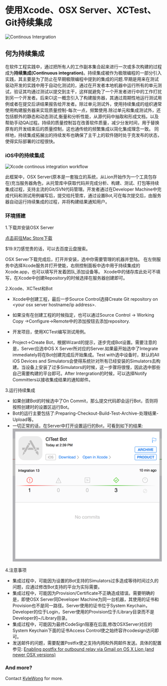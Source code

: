 # 使用Xcode、OSX Server、XCTest、Git持续集成

![Continous Intergration](http://blog.jki.net/wp-content/uploads/2012/09/jki-continuous-integration-graphic-091812.png)

## 何为持续集成

在软件工程实践中，通过把所有人的工作副本集合起来进行一次或多次构建的过程成为**持续集成(Continuous integration)**。持续集成被作为极限编程的一部分引入实践，其主要是为了防止在早期极限编程中提到的集成的问题.早期是用来在测试驱动开发的实践中用于自动化测试的，通过在开发者本地机器中运行所有的单元测试，验证其均通过测试以提交到主干，这样就避免了一个开发者进行中的工作打扰到另一个开发者。后来CI这一概念引入了构建服务器，其通过周期性地运行测试用例或者在提交后讲结果报告给开发者。除过单元测试外，使用持续集成的组织通常使用构建服务器来实现质量控制-每次一点，频繁使用.除过单元和集成测试外，还包括额外的静态和动态测试,衡量和分析性能，从源代码中抽取和形成文档，以及帮助手动QA过程。持续的质量控制旨在改善软件质量，减少分发时间，用于替换原有的开发结束后的质量控制，这也通传统的频繁集成以简化集成理念一致。
同样地，持续集成拓展出的持续发布也确保了主干上的软件随时处于克发布的状态，使得实际部署的过程很快。

### iOS中的持续集成
![Xcode continous integration workflow](https://developer.apple.com/library/ios/documentation/IDEs/Conceptual/xcode_guide-continuous_integration/art/continuous_integration_2x.png)

此框架中，OSX Server(原本是一套独立的系统，从Lion开始作为一个工具包存在)充当服务器角色，从托管库中获取代码并完成分析、构建、测试、打包等持续集成过程，支持主流的Git/SVN代码管理。开发者通过在Developer Machine中完成代码和测试用例编写后，提交给托管库，通过设置Bot,可在每次提交后，由服务器自动运行持续集成的过程，并将构建结果通知用户。

### 环境搭建
1.下载并安装OSX Server

[点击前往Mac Store下载](https://itunes.apple.com/us/app/os-x-server/id883878097?mt=12)

$19.9刀感觉贵的话，可以去百度云盘搜索。

OSX Server下载完成后，打开并安装，选中你需要管理的机器并登陆。
在左侧服务中选择Xcode服务并打开使能，右侧控制面板中选中用于持续集成的Xcode.app，也可以填写开发着团队,添加设备等。
Xcode中的储存库此处可不填写，在Xcode中创建Repository的时候选择在服务器创建即可。

2.Xcode、XCTest和Bot

* Xcode中创建工程，最后一步Source Control选择Create Git repository on <your osx server hostname/ip address>.

* 如果没有在创建工程的时候指定，也可以通过Source Control -> Working Copy ->Configure->Remote中的添加按钮去添加repository.
* 开发项目，使用XCTest编写测试用例。
* Project->Create Bot，根据Wizard的提示，逐步完成Bot设置。需要注意的是，Server应选中OS X Server所对应的Server.如果最开始选中了Integrate immediately将在Bot创建完成后开始集成。Test with选中设备时，默认的All iOS Devices and Simulators会使得系统针对所有已经安装的Simulators去构建。当设备上安装了过多Simulators的时候，这一步骤将很慢，因此选中那些自己需要构建的平台即可。After Intergration的时候，可以选择Notify Committers以接收集成结果的通知邮件。

3.运行持续集成

* 如果创建Bot的时候选中了On Commit，那么提交代码即会运行Bot，否则将按照创建时的设置区运行Bot。
* Bot的运行主要包括了:Preparing-Checkout-Build-Test-Archive-处理结果-Upload等。
* 一切正常的话，在Server中打开设置运行的Bot，可看到如下的结果:
![Bot Run Result](https://raw.githubusercontent.com/kangwang1988/kangwang1988.github.io/master/_images/CIBotResult.png)

4.注意事项

* 集成过程中，可能因为设置的Bot支持的Simulators过多造成等待时间过久的问题，应通过修改Bot支持的平台为实际需要。
* 集成过程中，可能因为Provision/Certificate不正确造成错误。需要明确的是，即使OSX Server同Developer Machine为同一台机器，其使用的证书和Provision也不是同一路径。Server使用的证书位于System Keychain，Developer的位于Login，Server使用的Provision位于/Library目录而不是Developer的~/Library目录。
* 集成过程中，可能因为最终CodeSign阻塞在后面,修改OSXServer对应的System Keychain下面的证书Access Control使之始终容许codesign访问即可。
* 发送邮件的问题，需要配置Postfix使之支持内网和外网邮件发送。具体的配置参见:
[Enabling postfix for outbound relay via Gmail on OS X Lion (and newer OSX versions)](http://blog.anupamsg.me/2012/02/14/enabling-postfix-for-outbound-relay-via-gmail-on-os-x-lion-11/)

### And more?
Contact [KyleWong](mailto:kang.wang1988@gmail.com) for more.
